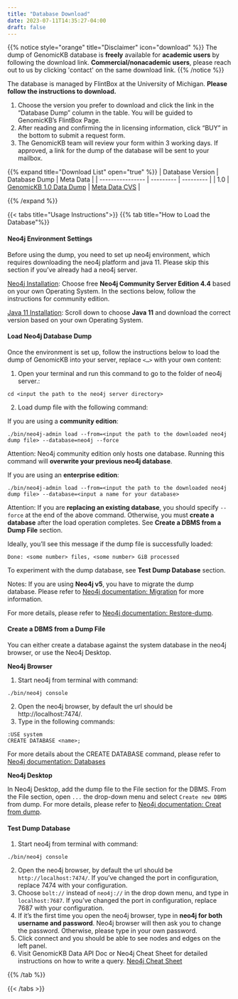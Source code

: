 ```yaml
---
title: "Database Download"
date: 2023-07-11T14:35:27-04:00
draft: false
---
```


{{% notice style="orange" title="Disclaimer" icon="download" %}}
The dump of GenomicKB database is **freely** available for **academic users** by following the download link. **Commercial/nonacademic users**, please reach out to us by clicking 'contact' on the same download link.
{{% /notice %}}

The database is managed by FlintBox at the University of Michigan. **Please follow the instructions to download.**
1. Choose the version you prefer to download and click the link in the “Database Dump” column in the table. You will be guided to GenomicKB’s FlintBox Page.
2. After reading and confirming the in licensing information, click “BUY” in the bottom to submit a request form.
3. The GenomicKB team will review your form within 3 working days. If approved, a link for the dump of the database will be sent to your mailbox.

{{% expand title="Download List" open="true" %}}
| Database Version | Database Dump | Meta Data |
| ---------------- | --------- | --------- |
| 1.0 | [GenomicKB 1.0 Data Dump](https://umich.flintbox.com/technologies/811eeb39-f581-4752-a319-7eed6beb0a8e) | [Meta Data CVS](https://www.dropbox.com/s/d06auq2otg45nsn/cell_merged_metadata.csv?dl=0) |


{{% /expand %}}

{{< tabs title="Usage Instructions">}}
{{% tab title="How to Load the Database"%}}
#### Neo4j Environment Settings
Before using the dump, you need to set up neo4j environment, which requires downloading the neo4j platform and java 11. Please skip this section if you’ve already had a neo4j server. 

[Neo4j Installation](https://neo4j.com/download-center/#community): Choose free **Neo4j Community Server Edition 4.4** based on your own Operating System. In the sections below, follow the instructions for community edition.

[Java 11 Installation](https://www.oracle.com/java/technologies/downloads/#java11): Scroll down to choose **Java 11** and download the correct version based on your own Operating System.

#### Load Neo4j Database Dump

Once the environment is set up, follow the instructions below to load the dump of GenomicKB into your server, replace `<…>` with your own content:

1. Open your terminal and run this command to go to the folder of neo4j server.: 
```
cd <input the path to the neo4j server directory>
```
2. Load dump file with the following command: 

If you are using a **community edition**:
```
./bin/neo4j-admin load --from=<input the path to the downloaded neo4j dump file> --database=neo4j --force
```
Attention: Neo4j community edition only hosts one database. Running this command will **overwrite your previous neo4j database**.

If you are using an **enterprise edition**:
```
./bin/neo4j-admin load --from=<input the path to the downloaded neo4j dump file> --database=<input a name for your database>
```
Attention: If you are **replacing an existing database**, you should specify `--force` at the end of the above command. Otherwise, you must **create a database** after the load operation completes. See **Create a DBMS from a Dump File** section.


Ideally, you’ll see this message if the dump file is successfully loaded: 
```
Done: <some number> files, <some number> GiB processed
```
To experiment with the dump database, see **Test Dump Database** section.

Notes:
If you are using **Neo4j v5**, you have to migrate the dump database. Please refer to [Neo4j documentation: Migration](https://neo4j.com/docs/upgrade-migration-guide/current/version-5/migration/) for more information.

For more details, please refer to [Neo4j documentation: Restore-dump](https://neo4j.com/docs/operations-manual/4.4/backup-restore/restore-dump/).

#### Create a DBMS from a Dump File
You can either create a database against the system database in the neo4j browser, or use the Neo4j Desktop.

**Neo4j Browser**

1. Start neo4j from terminal with command: 
```
./bin/neo4j console
```
2. Open the neo4j browser, by default the url should be http://localhost:7474/.
3. Type in the following commands:
```
:USE system
CREATE DATABASE <name>;
```
For more details about the CREATE DATABASE command, please refer to [Neo4j documentation: Databases](https://neo4j.com/docs/cypher-manual/4.4/administration/databases/)

**Neo4j Desktop**

In Neo4j Desktop, add the dump file to the File section for the DBMS. From the File section, open `...` the drop-down menu and select `Create new DBMS` from dump.
For more details, please refer to [Neo4j documentation: Creat from dump](https://neo4j.com/docs/desktop-manual/current/operations/create-from-dump/).

#### Test Dump Database
1. Start neo4j from terminal with command: 
```
./bin/neo4j console
```
2. Open the neo4j browser, by default the url should be `http://localhost:7474/`. If you’ve changed the port in configuration, replace 7474 with your configuration.
3. Choose `bolt://` instead of `neo4j://` in the drop down menu, and type in `localhost:7687`. If you’ve changed the port in configuration, replace 7687 with your configuration.
4. If it’s the first time you open the neo4j browser, type in **neo4j for both username and password**. Neo4j browser will then ask you to change the password. Otherwise, please type in your own password.
5. Click connect and you should be able to see nodes and edges on the left panel.
6. Visit GenomicKB Data API Doc or Neo4j Cheat Sheet for detailed instructions on how to write a query. [Neo4j Cheat Sheet](https://neo4j.com/docs/cypher-cheat-sheet/4/neo4j-community/)

{{% /tab %}}

{{< /tabs >}}